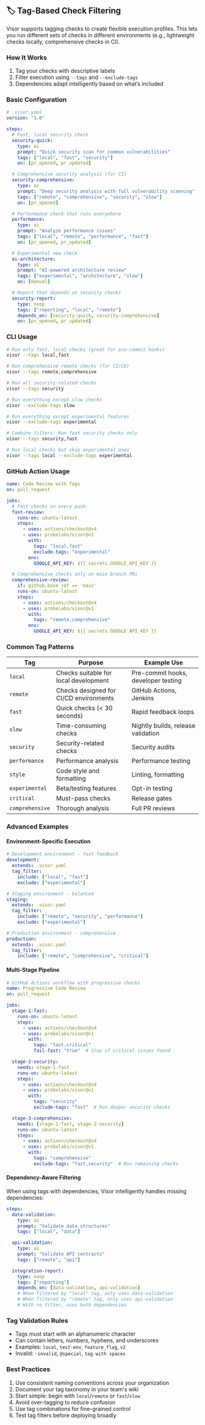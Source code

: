 ## 🏷️ Tag-Based Check Filtering

Visor supports tagging checks to create flexible execution profiles. This lets you run different sets of checks in different environments (e.g., lightweight checks locally, comprehensive checks in CI).

### How It Works

1. Tag your checks with descriptive labels
2. Filter execution using `--tags` and `--exclude-tags`
3. Dependencies adapt intelligently based on what’s included

### Basic Configuration

```yaml
# .visor.yaml
version: "1.0"

steps:
  # Fast, local security check
  security-quick:
    type: ai
    prompt: "Quick security scan for common vulnerabilities"
    tags: ["local", "fast", "security"]
    on: [pr_opened, pr_updated]

  # Comprehensive security analysis (for CI)
  security-comprehensive:
    type: ai
    prompt: "Deep security analysis with full vulnerability scanning"
    tags: ["remote", "comprehensive", "security", "slow"]
    on: [pr_opened]

  # Performance check that runs everywhere
  performance:
    type: ai
    prompt: "Analyze performance issues"
    tags: ["local", "remote", "performance", "fast"]
    on: [pr_opened, pr_updated]

  # Experimental new check
  ai-architecture:
    type: ai
    prompt: "AI-powered architecture review"
    tags: ["experimental", "architecture", "slow"]
    on: [manual]

  # Report that depends on security checks
  security-report:
    type: noop
    tags: ["reporting", "local", "remote"]
    depends_on: [security-quick, security-comprehensive]
    on: [pr_opened, pr_updated]
```

### CLI Usage

```bash
# Run only fast, local checks (great for pre-commit hooks)
visor --tags local,fast

# Run comprehensive remote checks (for CI/CD)
visor --tags remote,comprehensive

# Run all security-related checks
visor --tags security

# Run everything except slow checks
visor --exclude-tags slow

# Run everything except experimental features
visor --exclude-tags experimental

# Combine filters: Run fast security checks only
visor --tags security,fast

# Run local checks but skip experimental ones
visor --tags local --exclude-tags experimental
```

### GitHub Action Usage

```yaml
name: Code Review with Tags
on: pull_request

jobs:
  # Fast checks on every push
  fast-review:
    runs-on: ubuntu-latest
    steps:
      - uses: actions/checkout@v4
      - uses: probelabs/visor@v1
        with:
          tags: "local,fast"
          exclude-tags: "experimental"
        env:
          GOOGLE_API_KEY: ${{ secrets.GOOGLE_API_KEY }}

  # Comprehensive checks only on main branch PRs
  comprehensive-review:
    if: github.base_ref == 'main'
    runs-on: ubuntu-latest
    steps:
      - uses: actions/checkout@v4
      - uses: probelabs/visor@v1
        with:
          tags: "remote,comprehensive"
        env:
          GOOGLE_API_KEY: ${{ secrets.GOOGLE_API_KEY }}
```

### Common Tag Patterns

| Tag | Purpose | Example Use |
|-----|---------|-------------|
| `local` | Checks suitable for local development | Pre-commit hooks, developer testing |
| `remote` | Checks designed for CI/CD environments | GitHub Actions, Jenkins |
| `fast` | Quick checks (< 30 seconds) | Rapid feedback loops |
| `slow` | Time-consuming checks | Nightly builds, release validation |
| `security` | Security-related checks | Security audits |
| `performance` | Performance analysis | Performance testing |
| `style` | Code style and formatting | Linting, formatting |
| `experimental` | Beta/testing features | Opt-in testing |
| `critical` | Must-pass checks | Release gates |
| `comprehensive` | Thorough analysis | Full PR reviews |

### Advanced Examples

#### Environment-Specific Execution

```yaml
# Development environment - fast feedback
development:
  extends: .visor.yaml
  tag_filter:
    include: ["local", "fast"]
    exclude: ["experimental"]

# Staging environment - balanced
staging:
  extends: .visor.yaml
  tag_filter:
    include: ["remote", "security", "performance"]
    exclude: ["experimental"]

# Production environment - comprehensive
production:
  extends: .visor.yaml
  tag_filter:
    include: ["remote", "comprehensive", "critical"]
```

#### Multi-Stage Pipeline

```yaml
# GitHub Actions workflow with progressive checks
name: Progressive Code Review
on: pull_request

jobs:
  stage-1-fast:
    runs-on: ubuntu-latest
    steps:
      - uses: actions/checkout@v4
      - uses: probelabs/visor@v1
        with:
          tags: "fast,critical"
          fail-fast: "true"  # Stop if critical issues found

  stage-2-security:
    needs: stage-1-fast
    runs-on: ubuntu-latest
    steps:
      - uses: actions/checkout@v4
      - uses: probelabs/visor@v1
        with:
          tags: "security"
          exclude-tags: "fast"  # Run deeper security checks

  stage-3-comprehensive:
    needs: [stage-1-fast, stage-2-security]
    runs-on: ubuntu-latest
    steps:
      - uses: actions/checkout@v4
      - uses: probelabs/visor@v1
        with:
          tags: "comprehensive"
          exclude-tags: "fast,security"  # Run remaining checks
```

#### Dependency-Aware Filtering

When using tags with dependencies, Visor intelligently handles missing dependencies:

```yaml
steps:
  data-validation:
    type: ai
    prompt: "Validate data structures"
    tags: ["local", "data"]

  api-validation:
    type: ai
    prompt: "Validate API contracts"
    tags: ["remote", "api"]

  integration-report:
    type: noop
    tags: ["reporting"]
    depends_on: [data-validation, api-validation]
    # When filtered by "local" tag, only uses data-validation
    # When filtered by "remote" tag, only uses api-validation
    # With no filter, uses both dependencies
```

### Tag Validation Rules

- Tags must start with an alphanumeric character
- Can contain letters, numbers, hyphens, and underscores
- Examples: `local`, `test-env`, `feature_flag`, `v2`
- Invalid: `-invalid`, `@special`, `tag with spaces`

### Best Practices

1. Use consistent naming conventions across your organization
2. Document your tag taxonomy in your team's wiki
3. Start simple: begin with `local`/`remote` or `fast`/`slow`
4. Avoid over-tagging to reduce confusion
5. Use tag combinations for fine-grained control
6. Test tag filters before deploying broadly

